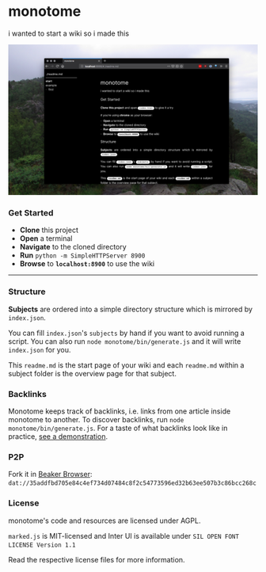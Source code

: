 # monotome
i wanted to start a wiki so i made this

![screenshot](media/screen.png)

### Get Started
* **Clone** this project
* **Open** a terminal
* **Navigate** to the cloned directory
* **Run** `python -m SimpleHTTPServer 8900`
* **Browse** to **`localhost:8900`** to use the wiki

---

### Structure
**Subjects** are ordered into a simple directory structure which is mirrored by `index.json`.

You can fill `index.json`'s `subjects` by hand if you want to avoid running a script. You can also run `node monotome/bin/generate.js` and it will write `index.json` for you.

This `readme.md` is the start page of your wiki and each `readme.md` within a subject folder is the overview page for that subject.

### Backlinks
Monotome keeps track of backlinks, i.e. links from one article inside monotome to another. To discover backlinks, run `node monotome/bin/generate.js`. For a taste of what backlinks look like in practice, [see a demonstration](https://merveilles.town/@cblgh/104035011066911518).

### P2P
Fork it in [Beaker Browser](https://beakerbrowser.com/): `dat://35addfbd705e84c4ef734d07484c8f2c54773596ed32b63ee507b3c86bcc268c`


### License
monotome's code and resources are licensed under AGPL. 

`marked.js` is MIT-licensed and Inter UI is available under `SIL OPEN FONT LICENSE Version 1.1`

Read the respective license files for more information.
